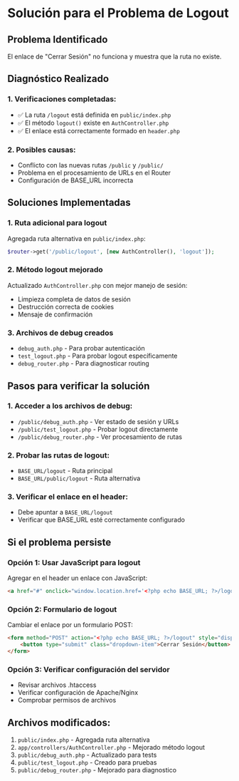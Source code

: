 # Solución para el Problema de Logout

## Problema Identificado
El enlace de "Cerrar Sesión" no funciona y muestra que la ruta no existe.

## Diagnóstico Realizado

### 1. Verificaciones completadas:
- ✅ La ruta `/logout` está definida en `public/index.php`
- ✅ El método `logout()` existe en `AuthController.php`
- ✅ El enlace está correctamente formado en `header.php`

### 2. Posibles causas:
- Conflicto con las nuevas rutas `/public` y `/public/`
- Problema en el procesamiento de URLs en el Router
- Configuración de BASE_URL incorrecta

## Soluciones Implementadas

### 1. Ruta adicional para logout
Agregada ruta alternativa en `public/index.php`:
```php
$router->get('/public/logout', [new AuthController(), 'logout']);
```

### 2. Método logout mejorado
Actualizado `AuthController.php` con mejor manejo de sesión:
- Limpieza completa de datos de sesión
- Destrucción correcta de cookies
- Mensaje de confirmación

### 3. Archivos de debug creados
- `debug_auth.php` - Para probar autenticación
- `test_logout.php` - Para probar logout específicamente
- `debug_router.php` - Para diagnosticar routing

## Pasos para verificar la solución

### 1. Acceder a los archivos de debug:
- `/public/debug_auth.php` - Ver estado de sesión y URLs
- `/public/test_logout.php` - Probar logout directamente
- `/public/debug_router.php` - Ver procesamiento de rutas

### 2. Probar las rutas de logout:
- `BASE_URL/logout` - Ruta principal
- `BASE_URL/public/logout` - Ruta alternativa

### 3. Verificar el enlace en el header:
- Debe apuntar a `BASE_URL/logout`
- Verificar que BASE_URL esté correctamente configurado

## Si el problema persiste

### Opción 1: Usar JavaScript para logout
Agregar en el header un enlace con JavaScript:
```html
<a href="#" onclick="window.location.href='<?php echo BASE_URL; ?>/logout'">Cerrar Sesión</a>
```

### Opción 2: Formulario de logout
Cambiar el enlace por un formulario POST:
```html
<form method="POST" action="<?php echo BASE_URL; ?>/logout" style="display:inline;">
    <button type="submit" class="dropdown-item">Cerrar Sesión</button>
</form>
```

### Opción 3: Verificar configuración del servidor
- Revisar archivos .htaccess
- Verificar configuración de Apache/Nginx
- Comprobar permisos de archivos

## Archivos modificados:
1. `public/index.php` - Agregada ruta alternativa
2. `app/controllers/AuthController.php` - Mejorado método logout
3. `public/debug_auth.php` - Actualizado para tests
4. `public/test_logout.php` - Creado para pruebas
5. `public/debug_router.php` - Mejorado para diagnostico